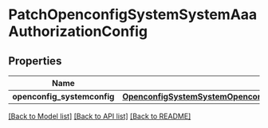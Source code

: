 # PatchOpenconfigSystemSystemAaaAuthorizationConfig

## Properties
Name | Type | Description | Notes
------------ | ------------- | ------------- | -------------
**openconfig_systemconfig** | [**OpenconfigSystemSystemOpenconfigsystemsystemAaaAuthorizationConfig**](OpenconfigSystemSystemOpenconfigsystemsystemAaaAuthorizationConfig.md) |  | [optional] 

[[Back to Model list]](../README.md#documentation-for-models) [[Back to API list]](../README.md#documentation-for-api-endpoints) [[Back to README]](../README.md)


